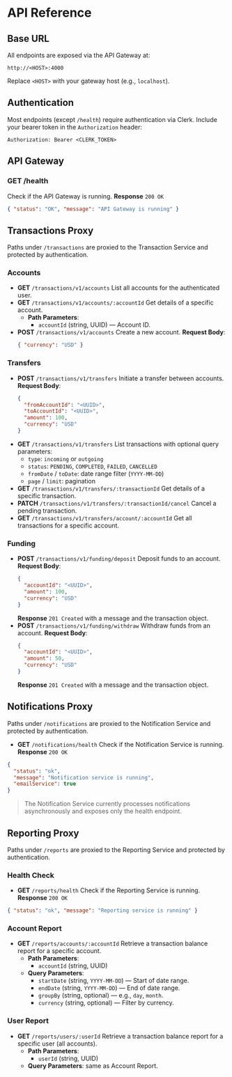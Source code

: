 # API Reference

## Base URL

All endpoints are exposed via the API Gateway at:

```text
http://<HOST>:4000
```

Replace `<HOST>` with your gateway host (e.g., `localhost`).

## Authentication

Most endpoints (except `/health`) require authentication via Clerk. Include your bearer token in the `Authorization` header:

```http
Authorization: Bearer <CLERK_TOKEN>
```

## API Gateway

### GET /health

Check if the API Gateway is running.
**Response** `200 OK`

```json
{ "status": "OK", "message": "API Gateway is running" }
```

## Transactions Proxy

Paths under `/transactions` are proxied to the Transaction Service and protected by authentication.

### Accounts

- **GET** `/transactions/v1/accounts`
  List all accounts for the authenticated user.
- **GET** `/transactions/v1/accounts/:accountId`
  Get details of a specific account.
  - **Path Parameters**:
    - `accountId` (string, UUID) — Account ID.
- **POST** `/transactions/v1/accounts`
  Create a new account.
  **Request Body**:
  ```json
  { "currency": "USD" }
  ```

### Transfers

- **POST** `/transactions/v1/transfers`
  Initiate a transfer between accounts.
  **Request Body**:
  ```json
  {
    "fromAccountId": "<UUID>",
    "toAccountId": "<UUID>",
    "amount": 100,
    "currency": "USD"
  }
  ```
- **GET** `/transactions/v1/transfers`
  List transactions with optional query parameters:
  - `type`: `incoming` or `outgoing`
  - `status`: `PENDING`, `COMPLETED`, `FAILED`, `CANCELLED`
  - `fromDate` / `toDate`: date range filter (`YYYY-MM-DD`)
  - `page` / `limit`: pagination
- **GET** `/transactions/v1/transfers/:transactionId`
  Get details of a specific transaction.
- **PATCH** `/transactions/v1/transfers/:transactionId/cancel`
  Cancel a pending transaction.
- **GET** `/transactions/v1/transfers/account/:accountId`
  Get all transactions for a specific account.

### Funding

- **POST** `/transactions/v1/funding/deposit`
  Deposit funds to an account.
  **Request Body**:
  ```json
  {
    "accountId": "<UUID>",
    "amount": 100,
    "currency": "USD"
  }
  ```
  **Response** `201 Created` with a message and the transaction object.
- **POST** `/transactions/v1/funding/withdraw`
  Withdraw funds from an account.
  **Request Body**:
  ```json
  {
    "accountId": "<UUID>",
    "amount": 50,
    "currency": "USD"
  }
  ```
  **Response** `201 Created` with a message and the transaction object.

## Notifications Proxy

Paths under `/notifications` are proxied to the Notification Service and protected by authentication.

- **GET** `/notifications/health`
  Check if the Notification Service is running.
  **Response** `200 OK`

```json
{
  "status": "ok",
  "message": "Notification service is running",
  "emailService": true
}
```

> The Notification Service currently processes notifications asynchronously and exposes only the health endpoint.

## Reporting Proxy

Paths under `/reports` are proxied to the Reporting Service and protected by authentication.

### Health Check

- **GET** `/reports/health`
  Check if the Reporting Service is running.
  **Response** `200 OK`

```json
{ "status": "ok", "message": "Reporting service is running" }
```

### Account Report

- **GET** `/reports/accounts/:accountId`
  Retrieve a transaction balance report for a specific account.
  - **Path Parameters**:
    - `accountId` (string, UUID)
  - **Query Parameters**:
    - `startDate` (string, `YYYY-MM-DD`) — Start of date range.
    - `endDate` (string, `YYYY-MM-DD`) — End of date range.
    - `groupBy` (string, optional) — e.g., `day`, `month`.
    - `currency` (string, optional) — Filter by currency.

### User Report

- **GET** `/reports/users/:userId`
  Retrieve a transaction balance report for a specific user (all accounts).
  - **Path Parameters**:
    - `userId` (string, UUID)
  - **Query Parameters**: same as Account Report.
